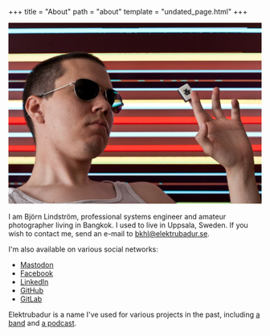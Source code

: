 +++
title = "About"
path = "about"
template = "undated_page.html"
+++

![West](west.jpeg)

I am Björn Lindström, professional systems engineer and amateur photographer living in Bangkok. I used to live in Uppsala, Sweden. If you wish to contact me, send an e-mail to <bkhl@elektrubadur.se>.

I'm also available on various social networks:

* <a rel="me" href="https://mastodon.sdf.org/@bkhl">Mastodon</a>
* <a rel="me" href="https://www.facebook.com/bjorn.lindstrom">Facebook</a>
* <a rel="me" href="https://www.linkedin.com/in/bj%C3%B6rn-lindstr%C3%B6m-573a9261/">LinkedIn</a>
* <a rel="me" href="https://github.com/bkhl">GitHub</a>
* <a rel="me" href="https://gitlab.com/bkhl">GitLab</a>

Elektrubadur is a name I've used for various projects in the past, including [a band](https://www.jamendo.com/artist/4363/elektrubadur) and [a podcast](https://archive.org/details/ElektrubadurPodcast).
